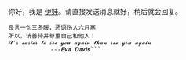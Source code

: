 你好，我是 [伊娃](https://t.me/I23uuBot)。请直接发送消息就好，稍后就会回复。
```友情提示：
良言一句三冬暖，恶语伤人六月寒 
所以，请善待并尊重自己和他人！
𝓲𝓽'𝓼 𝓮𝓪𝓼𝓲𝓮𝓻 𝓽𝓸 𝓼𝓮𝓮 𝔂𝓸𝓾 𝓪𝓰𝓪𝓲𝓷 𝓽𝓱𝓪𝓷 𝓼𝓮𝓮 𝔂𝓸𝓾 𝓪𝓰𝓪𝓲𝓷
            ---𝑬𝒗𝒂 𝑫𝒂𝒗𝒊𝒔```
